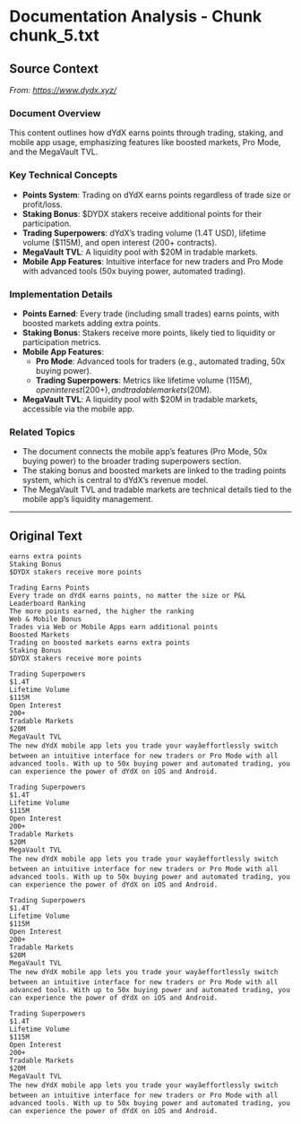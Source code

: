 # Documentation Analysis - Chunk chunk_5.txt

## Source Context
*From: https://www.dydx.xyz/*

### Document Overview  
This content outlines how dYdX earns points through trading, staking, and mobile app usage, emphasizing features like boosted markets, Pro Mode, and the MegaVault TVL.  

### Key Technical Concepts  
- **Points System**: Trading on dYdX earns points regardless of trade size or profit/loss.  
- **Staking Bonus**: $DYDX stakers receive additional points for their participation.  
- **Trading Superpowers**: dYdX’s trading volume (1.4T USD), lifetime volume ($115M), and open interest (200+ contracts).  
- **MegaVault TVL**: A liquidity pool with $20M in tradable markets.  
- **Mobile App Features**: Intuitive interface for new traders and Pro Mode with advanced tools (50x buying power, automated trading).  

### Implementation Details  
- **Points Earned**: Every trade (including small trades) earns points, with boosted markets adding extra points.  
- **Staking Bonus**: Stakers receive more points, likely tied to liquidity or participation metrics.  
- **Mobile App Features**:  
  - **Pro Mode**: Advanced tools for traders (e.g., automated trading, 50x buying power).  
  - **Trading Superpowers**: Metrics like lifetime volume ($115M), open interest (200+), and tradable markets ($20M).  
- **MegaVault TVL**: A liquidity pool with $20M in tradable markets, accessible via the mobile app.  

### Related Topics  
- The document connects the mobile app’s features (Pro Mode, 50x buying power) to the broader trading superpowers section.  
- The staking bonus and boosted markets are linked to the trading points system, which is central to dYdX’s revenue model.  
- The MegaVault TVL and tradable markets are technical details tied to the mobile app’s liquidity management.

---

## Original Text
```
earns extra points
Staking Bonus
$DYDX stakers receive more points

Trading Earns Points
Every trade on dYdX earns points, no matter the size or P&L
Leaderboard Ranking
The more points earned, the higher the ranking
Web & Mobile Bonus
Trades via Web or Mobile Apps earn additional points
Boosted Markets
Trading on boosted markets earns extra points
Staking Bonus
$DYDX stakers receive more points

Trading Superpowers
$1.4T
Lifetime Volume
$115M
Open Interest
200+
Tradable Markets
$20M
MegaVault TVL
The new dYdX mobile app lets you trade your wayâeffortlessly switch between an intuitive interface for new traders or Pro Mode with all advanced tools. With up to 50x buying power and automated trading, you can experience the power of dYdX on iOS and Android.

Trading Superpowers
$1.4T
Lifetime Volume
$115M
Open Interest
200+
Tradable Markets
$20M
MegaVault TVL
The new dYdX mobile app lets you trade your wayâeffortlessly switch between an intuitive interface for new traders or Pro Mode with all advanced tools. With up to 50x buying power and automated trading, you can experience the power of dYdX on iOS and Android.

Trading Superpowers
$1.4T
Lifetime Volume
$115M
Open Interest
200+
Tradable Markets
$20M
MegaVault TVL
The new dYdX mobile app lets you trade your wayâeffortlessly switch between an intuitive interface for new traders or Pro Mode with all advanced tools. With up to 50x buying power and automated trading, you can experience the power of dYdX on iOS and Android.

Trading Superpowers
$1.4T
Lifetime Volume
$115M
Open Interest
200+
Tradable Markets
$20M
MegaVault TVL
The new dYdX mobile app lets you trade your wayâeffortlessly switch between an intuitive interface for new traders or Pro Mode with all advanced tools. With up to 50x buying power and automated trading, you can experience the power of dYdX on iOS and Android.

```